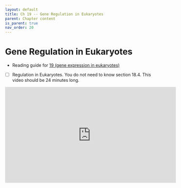 ```yaml
---
layout: default
title: Ch 19 -- Gene Regulation in Eukaryotes
parent: Chapter content
is_parent: true
nav_order: 20
---
```


# Gene Regulation in Eukaryotes

- Reading guide for [19 (gene expression in eukaryotes)](ch19_rg.html)

- [ ] Regulation in Eukaryotes. You do not need to know section 18.4. This video should be 24 minutes long.
<iframe width="560" height="315" src="https://www.youtube.com/embed/zNIJvaOe5A0" frameborder="0" allow="accelerometer; autoplay; clipboard-write; encrypted-media; gyroscope; picture-in-picture" allowfullscreen></iframe>
